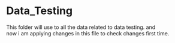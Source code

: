 # Data_Testing
This folder will use to all the data related to data testing. and 
<br>
now i am applying changes in this file to check changes first time.
